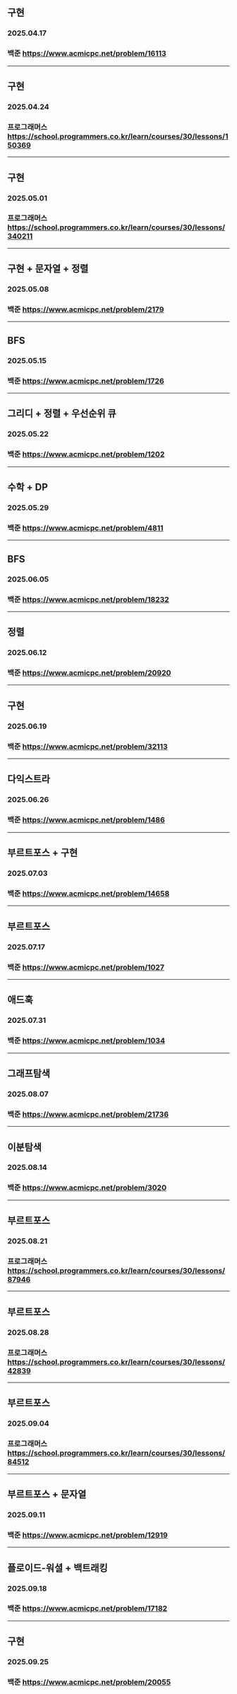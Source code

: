 ## 구현
### 2025.04.17
### 백준 https://www.acmicpc.net/problem/16113
---
## 구현
### 2025.04.24
### 프로그래머스 https://school.programmers.co.kr/learn/courses/30/lessons/150369
---
## 구현
### 2025.05.01
### 프로그래머스 https://school.programmers.co.kr/learn/courses/30/lessons/340211
---
## 구현 + 문자열 + 정렬
### 2025.05.08
### 백준 https://www.acmicpc.net/problem/2179
---
## BFS
### 2025.05.15
### 백준 https://www.acmicpc.net/problem/1726
---
## 그리디 + 정렬 + 우선순위 큐
### 2025.05.22
### 백준 https://www.acmicpc.net/problem/1202
---
## 수학 + DP
### 2025.05.29
### 백준 https://www.acmicpc.net/problem/4811
---
## BFS
### 2025.06.05
### 백준 https://www.acmicpc.net/problem/18232
---
## 정렬
### 2025.06.12
### 백준 https://www.acmicpc.net/problem/20920
---
## 구현
### 2025.06.19 
### 백준 https://www.acmicpc.net/problem/32113
---
## 다익스트라
### 2025.06.26
### 백준 https://www.acmicpc.net/problem/1486
---
## 부르트포스 + 구현
### 2025.07.03
### 백준 https://www.acmicpc.net/problem/14658
---
## 부르트포스
### 2025.07.17
### 백준 https://www.acmicpc.net/problem/1027
---
## 애드훅
### 2025.07.31
### 백준 https://www.acmicpc.net/problem/1034
---
## 그래프탐색
### 2025.08.07
### 백준 https://www.acmicpc.net/problem/21736
---
## 이분탐색
### 2025.08.14
### 백준 https://www.acmicpc.net/problem/3020
---
## 부르트포스
### 2025.08.21
### 프로그래머스 https://school.programmers.co.kr/learn/courses/30/lessons/87946
---
## 부르트포스
### 2025.08.28
### 프로그래머스 https://school.programmers.co.kr/learn/courses/30/lessons/42839
---
## 부르트포스
### 2025.09.04
### 프로그래머스 https://school.programmers.co.kr/learn/courses/30/lessons/84512
---
## 부르트포스 + 문자열
### 2025.09.11
### 백준 https://www.acmicpc.net/problem/12919
---
## 플로이드-워셜 + 백트래킹
### 2025.09.18
### 백준 https://www.acmicpc.net/problem/17182
---
## 구현
### 2025.09.25
### 백준 https://www.acmicpc.net/problem/20055
